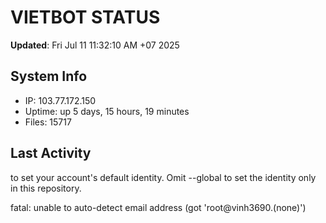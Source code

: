 # VIETBOT STATUS
**Updated**: Fri Jul 11 11:32:10 AM +07 2025

## System Info
- IP: 103.77.172.150
- Uptime: up 5 days, 15 hours, 19 minutes
- Files: 15717

## Last Activity

to set your account's default identity.
Omit --global to set the identity only in this repository.

fatal: unable to auto-detect email address (got 'root@vinh3690.(none)')
